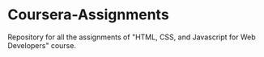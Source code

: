 # Coursera-Assignments
Repository for all the assignments of "HTML, CSS, and Javascript for Web Developers" course.
